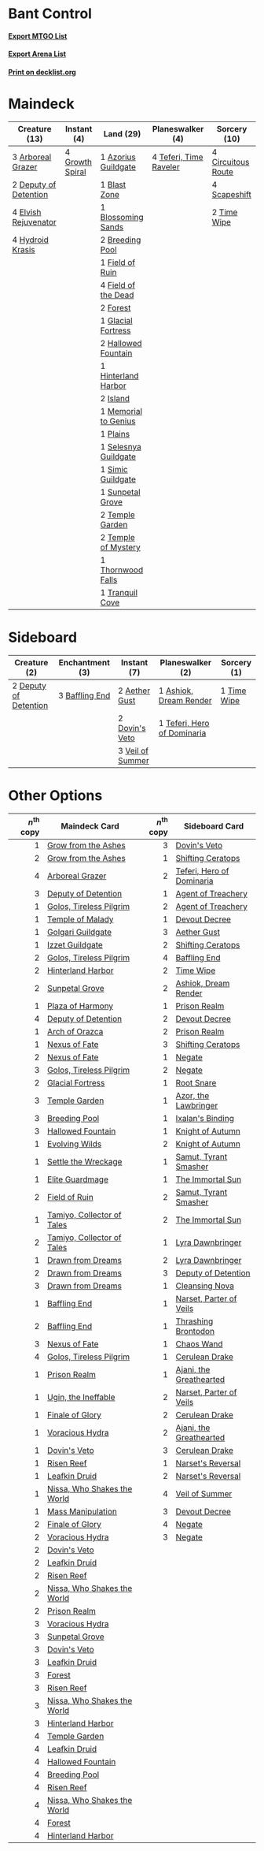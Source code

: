 # Bant Control

#### [Export MTGO List](../collection/Bant%20Control/Bant%20Control.txt)
#### [Export Arena List](../collection/Bant%20Control/Bant%20Control_arena.txt)
#### [Print on decklist.org](http://decklist.org/?deckmain=3%09Arboreal%20Grazer%0A1%09Azorius%20Guildgate%0A1%09Blast%20Zone%0A1%09Blossoming%20Sands%0A2%09Breeding%20Pool%0A4%09Circuitous%20Route%0A2%09Deputy%20of%20Detention%0A4%09Elvish%20Rejuvenator%0A1%09Field%20of%20Ruin%0A4%09Field%20of%20the%20Dead%0A2%09Forest%0A1%09Glacial%20Fortress%0A4%09Growth%20Spiral%0A2%09Hallowed%20Fountain%0A1%09Hinterland%20Harbor%0A4%09Hydroid%20Krasis%0A2%09Island%0A1%09Memorial%20to%20Genius%0A1%09Plains%0A4%09Scapeshift%0A1%09Selesnya%20Guildgate%0A1%09Simic%20Guildgate%0A1%09Sunpetal%20Grove%0A4%09Teferi,%20Time%20Raveler%0A2%09Temple%20Garden%0A2%09Temple%20of%20Mystery%0A1%09Thornwood%20Falls%0A2%09Time%20Wipe%0A1%09Tranquil%20Cove&deckside=2%09Aether%20Gust%0A1%09Ashiok,%20Dream%20Render%0A3%09Baffling%20End%0A2%09Deputy%20of%20Detention%0A2%09Dovin's%20Veto%0A1%09Teferi,%20Hero%20of%20Dominaria%0A1%09Time%20Wipe%0A3%09Veil%20of%20Summer)
# Maindeck

|                                         Creature (13)                                          |                                       Instant (4)                                        |                                           Land (29)                                           |                                        Planeswalker (4)                                         |                                        Sorcery (10)                                         |
|------------------------------------------------------------------------------------------------|------------------------------------------------------------------------------------------|-----------------------------------------------------------------------------------------------|-------------------------------------------------------------------------------------------------|---------------------------------------------------------------------------------------------|
|3 [Arboreal Grazer](http://gatherer.wizards.com/Pages/Card/Details.aspx?multiverseid=461076)    |4 [Growth Spiral](http://gatherer.wizards.com/Pages/Card/Details.aspx?multiverseid=457322)|1 [Azorius Guildgate](http://gatherer.wizards.com/Pages/Card/Details.aspx?multiverseid=376256) |4 [Teferi, Time Raveler](http://gatherer.wizards.com/Pages/Card/Details.aspx?multiverseid=461148)|4 [Circuitous Route](http://gatherer.wizards.com/Pages/Card/Details.aspx?multiverseid=452875)|
|2 [Deputy of Detention](http://gatherer.wizards.com/Pages/Card/Details.aspx?multiverseid=457309)|                                                                                          |1 [Blast Zone](http://gatherer.wizards.com/Pages/Card/Details.aspx?multiverseid=461171)        |                                                                                                 |4 [Scapeshift](http://gatherer.wizards.com/Pages/Card/Details.aspx?multiverseid=447337)      |
|4 [Elvish Rejuvenator](http://gatherer.wizards.com/Pages/Card/Details.aspx?multiverseid=447316) |                                                                                          |1 [Blossoming Sands](http://gatherer.wizards.com/Pages/Card/Details.aspx?multiverseid=433169)  |                                                                                                 |2 [Time Wipe](http://gatherer.wizards.com/Pages/Card/Details.aspx?multiverseid=461150)       |
|4 [Hydroid Krasis](http://gatherer.wizards.com/Pages/Card/Details.aspx?multiverseid=457327)     |                                                                                          |2 [Breeding Pool](http://gatherer.wizards.com/Pages/Card/Details.aspx?multiverseid=97088)      |                                                                                                 |                                                                                             |
|                                                                                                |                                                                                          |1 [Field of Ruin](http://gatherer.wizards.com/Pages/Card/Details.aspx?multiverseid=435415)     |                                                                                                 |                                                                                             |
|                                                                                                |                                                                                          |4 [Field of the Dead](http://gatherer.wizards.com/Pages/Card/Details.aspx?multiverseid=467001) |                                                                                                 |                                                                                             |
|                                                                                                |                                                                                          |2 [Forest](http://gatherer.wizards.com/Pages/Card/Details.aspx?multiverseid=439860)            |                                                                                                 |                                                                                             |
|                                                                                                |                                                                                          |1 [Glacial Fortress](http://gatherer.wizards.com/Pages/Card/Details.aspx?multiverseid=190562)  |                                                                                                 |                                                                                             |
|                                                                                                |                                                                                          |2 [Hallowed Fountain](http://gatherer.wizards.com/Pages/Card/Details.aspx?multiverseid=97071)  |                                                                                                 |                                                                                             |
|                                                                                                |                                                                                          |1 [Hinterland Harbor](http://gatherer.wizards.com/Pages/Card/Details.aspx?multiverseid=443128) |                                                                                                 |                                                                                             |
|                                                                                                |                                                                                          |2 [Island](http://gatherer.wizards.com/Pages/Card/Details.aspx?multiverseid=439857)            |                                                                                                 |                                                                                             |
|                                                                                                |                                                                                          |1 [Memorial to Genius](http://gatherer.wizards.com/Pages/Card/Details.aspx?multiverseid=443131)|                                                                                                 |                                                                                             |
|                                                                                                |                                                                                          |1 [Plains](http://gatherer.wizards.com/Pages/Card/Details.aspx?multiverseid=439856)            |                                                                                                 |                                                                                             |
|                                                                                                |                                                                                          |1 [Selesnya Guildgate](http://gatherer.wizards.com/Pages/Card/Details.aspx?multiverseid=376490)|                                                                                                 |                                                                                             |
|                                                                                                |                                                                                          |1 [Simic Guildgate](http://gatherer.wizards.com/Pages/Card/Details.aspx?multiverseid=376500)   |                                                                                                 |                                                                                             |
|                                                                                                |                                                                                          |1 [Sunpetal Grove](http://gatherer.wizards.com/Pages/Card/Details.aspx?multiverseid=420946)    |                                                                                                 |                                                                                             |
|                                                                                                |                                                                                          |2 [Temple Garden](http://gatherer.wizards.com/Pages/Card/Details.aspx?multiverseid=405112)     |                                                                                                 |                                                                                             |
|                                                                                                |                                                                                          |2 [Temple of Mystery](http://gatherer.wizards.com/Pages/Card/Details.aspx?multiverseid=373571) |                                                                                                 |                                                                                             |
|                                                                                                |                                                                                          |1 [Thornwood Falls](http://gatherer.wizards.com/Pages/Card/Details.aspx?multiverseid=405420)   |                                                                                                 |                                                                                             |
|                                                                                                |                                                                                          |1 [Tranquil Cove](http://gatherer.wizards.com/Pages/Card/Details.aspx?multiverseid=451243)     |                                                                                                 |                                                                                             |


# Sideboard

|                                          Creature (2)                                          |                                     Enchantment (3)                                     |                                        Instant (7)                                        |                                           Planeswalker (2)                                           |                                     Sorcery (1)                                      |
|------------------------------------------------------------------------------------------------|-----------------------------------------------------------------------------------------|-------------------------------------------------------------------------------------------|------------------------------------------------------------------------------------------------------|--------------------------------------------------------------------------------------|
|2 [Deputy of Detention](http://gatherer.wizards.com/Pages/Card/Details.aspx?multiverseid=457309)|3 [Baffling End](http://gatherer.wizards.com/Pages/Card/Details.aspx?multiverseid=439658)|2 [Aether Gust](http://gatherer.wizards.com/Pages/Card/Details.aspx?multiverseid=466796)   |1 [Ashiok, Dream Render](http://gatherer.wizards.com/Pages/Card/Details.aspx?multiverseid=461155)     |1 [Time Wipe](http://gatherer.wizards.com/Pages/Card/Details.aspx?multiverseid=461150)|
|                                                                                                |                                                                                         |2 [Dovin's Veto](http://gatherer.wizards.com/Pages/Card/Details.aspx?multiverseid=461120)  |1 [Teferi, Hero of Dominaria](http://gatherer.wizards.com/Pages/Card/Details.aspx?multiverseid=443095)|                                                                                      |
|                                                                                                |                                                                                         |3 [Veil of Summer](http://gatherer.wizards.com/Pages/Card/Details.aspx?multiverseid=466952)|                                                                                                      |                                                                                      |


# Other Options

|*n*<sup>th</sup> copy|                                            Maindeck Card                                             |*n*<sup>th</sup> copy|                                           Sideboard Card                                           |
|--------------------:|------------------------------------------------------------------------------------------------------|--------------------:|----------------------------------------------------------------------------------------------------|
|                    1|[Grow from the Ashes](http://gatherer.wizards.com/Pages/Card/Details.aspx?multiverseid=443052)        |                    3|[Dovin's Veto](http://gatherer.wizards.com/Pages/Card/Details.aspx?multiverseid=461120)             |
|                    2|[Grow from the Ashes](http://gatherer.wizards.com/Pages/Card/Details.aspx?multiverseid=443052)        |                    1|[Shifting Ceratops](http://gatherer.wizards.com/Pages/Card/Details.aspx?multiverseid=466948)        |
|                    4|[Arboreal Grazer](http://gatherer.wizards.com/Pages/Card/Details.aspx?multiverseid=461076)            |                    2|[Teferi, Hero of Dominaria](http://gatherer.wizards.com/Pages/Card/Details.aspx?multiverseid=443095)|
|                    3|[Deputy of Detention](http://gatherer.wizards.com/Pages/Card/Details.aspx?multiverseid=457309)        |                    1|[Agent of Treachery](http://gatherer.wizards.com/Pages/Card/Details.aspx?multiverseid=466797)       |
|                    1|[Golos, Tireless Pilgrim](http://gatherer.wizards.com/Pages/Card/Details.aspx?multiverseid=466980)    |                    2|[Agent of Treachery](http://gatherer.wizards.com/Pages/Card/Details.aspx?multiverseid=466797)       |
|                    1|[Temple of Malady](http://gatherer.wizards.com/Pages/Card/Details.aspx?multiverseid=380515)           |                    1|[Devout Decree](http://gatherer.wizards.com/Pages/Card/Details.aspx?multiverseid=466767)            |
|                    1|[Golgari Guildgate](http://gatherer.wizards.com/Pages/Card/Details.aspx?multiverseid=376351)          |                    3|[Aether Gust](http://gatherer.wizards.com/Pages/Card/Details.aspx?multiverseid=466796)              |
|                    1|[Izzet Guildgate](http://gatherer.wizards.com/Pages/Card/Details.aspx?multiverseid=376378)            |                    2|[Shifting Ceratops](http://gatherer.wizards.com/Pages/Card/Details.aspx?multiverseid=466948)        |
|                    2|[Golos, Tireless Pilgrim](http://gatherer.wizards.com/Pages/Card/Details.aspx?multiverseid=466980)    |                    4|[Baffling End](http://gatherer.wizards.com/Pages/Card/Details.aspx?multiverseid=439658)             |
|                    2|[Hinterland Harbor](http://gatherer.wizards.com/Pages/Card/Details.aspx?multiverseid=443128)          |                    2|[Time Wipe](http://gatherer.wizards.com/Pages/Card/Details.aspx?multiverseid=461150)                |
|                    2|[Sunpetal Grove](http://gatherer.wizards.com/Pages/Card/Details.aspx?multiverseid=420946)             |                    2|[Ashiok, Dream Render](http://gatherer.wizards.com/Pages/Card/Details.aspx?multiverseid=461155)     |
|                    1|[Plaza of Harmony](http://gatherer.wizards.com/Pages/Card/Details.aspx?multiverseid=457398)           |                    1|[Prison Realm](http://gatherer.wizards.com/Pages/Card/Details.aspx?multiverseid=460953)             |
|                    4|[Deputy of Detention](http://gatherer.wizards.com/Pages/Card/Details.aspx?multiverseid=457309)        |                    2|[Devout Decree](http://gatherer.wizards.com/Pages/Card/Details.aspx?multiverseid=466767)            |
|                    1|[Arch of Orazca](http://gatherer.wizards.com/Pages/Card/Details.aspx?multiverseid=439849)             |                    2|[Prison Realm](http://gatherer.wizards.com/Pages/Card/Details.aspx?multiverseid=460953)             |
|                    1|[Nexus of Fate](http://gatherer.wizards.com/Pages/Card/Details.aspx?multiverseid=450253)              |                    3|[Shifting Ceratops](http://gatherer.wizards.com/Pages/Card/Details.aspx?multiverseid=466948)        |
|                    2|[Nexus of Fate](http://gatherer.wizards.com/Pages/Card/Details.aspx?multiverseid=450253)              |                    1|[Negate](http://gatherer.wizards.com/Pages/Card/Details.aspx?multiverseid=423707)                   |
|                    3|[Golos, Tireless Pilgrim](http://gatherer.wizards.com/Pages/Card/Details.aspx?multiverseid=466980)    |                    2|[Negate](http://gatherer.wizards.com/Pages/Card/Details.aspx?multiverseid=423707)                   |
|                    2|[Glacial Fortress](http://gatherer.wizards.com/Pages/Card/Details.aspx?multiverseid=190562)           |                    1|[Root Snare](http://gatherer.wizards.com/Pages/Card/Details.aspx?multiverseid=447335)               |
|                    3|[Temple Garden](http://gatherer.wizards.com/Pages/Card/Details.aspx?multiverseid=405112)              |                    1|[Azor, the Lawbringer](http://gatherer.wizards.com/Pages/Card/Details.aspx?multiverseid=439811)     |
|                    3|[Breeding Pool](http://gatherer.wizards.com/Pages/Card/Details.aspx?multiverseid=97088)               |                    1|[Ixalan's Binding](http://gatherer.wizards.com/Pages/Card/Details.aspx?multiverseid=435168)         |
|                    3|[Hallowed Fountain](http://gatherer.wizards.com/Pages/Card/Details.aspx?multiverseid=97071)           |                    1|[Knight of Autumn](http://gatherer.wizards.com/Pages/Card/Details.aspx?multiverseid=452933)         |
|                    1|[Evolving Wilds](http://gatherer.wizards.com/Pages/Card/Details.aspx?multiverseid=426944)             |                    2|[Knight of Autumn](http://gatherer.wizards.com/Pages/Card/Details.aspx?multiverseid=452933)         |
|                    1|[Settle the Wreckage](http://gatherer.wizards.com/Pages/Card/Details.aspx?multiverseid=435186)        |                    1|[Samut, Tyrant Smasher](http://gatherer.wizards.com/Pages/Card/Details.aspx?multiverseid=461162)    |
|                    1|[Elite Guardmage](http://gatherer.wizards.com/Pages/Card/Details.aspx?multiverseid=461122)            |                    1|[The Immortal Sun](http://gatherer.wizards.com/Pages/Card/Details.aspx?multiverseid=439844)         |
|                    2|[Field of Ruin](http://gatherer.wizards.com/Pages/Card/Details.aspx?multiverseid=435415)              |                    2|[Samut, Tyrant Smasher](http://gatherer.wizards.com/Pages/Card/Details.aspx?multiverseid=461162)    |
|                    1|[Tamiyo, Collector of Tales](http://gatherer.wizards.com/Pages/Card/Details.aspx?multiverseid=461147) |                    2|[The Immortal Sun](http://gatherer.wizards.com/Pages/Card/Details.aspx?multiverseid=439844)         |
|                    2|[Tamiyo, Collector of Tales](http://gatherer.wizards.com/Pages/Card/Details.aspx?multiverseid=461147) |                    1|[Lyra Dawnbringer](http://gatherer.wizards.com/Pages/Card/Details.aspx?multiverseid=442914)         |
|                    1|[Drawn from Dreams](http://gatherer.wizards.com/Pages/Card/Details.aspx?multiverseid=466810)          |                    2|[Lyra Dawnbringer](http://gatherer.wizards.com/Pages/Card/Details.aspx?multiverseid=442914)         |
|                    2|[Drawn from Dreams](http://gatherer.wizards.com/Pages/Card/Details.aspx?multiverseid=466810)          |                    3|[Deputy of Detention](http://gatherer.wizards.com/Pages/Card/Details.aspx?multiverseid=457309)      |
|                    3|[Drawn from Dreams](http://gatherer.wizards.com/Pages/Card/Details.aspx?multiverseid=466810)          |                    1|[Cleansing Nova](http://gatherer.wizards.com/Pages/Card/Details.aspx?multiverseid=447145)           |
|                    1|[Baffling End](http://gatherer.wizards.com/Pages/Card/Details.aspx?multiverseid=439658)               |                    1|[Narset, Parter of Veils](http://gatherer.wizards.com/Pages/Card/Details.aspx?multiverseid=460988)  |
|                    2|[Baffling End](http://gatherer.wizards.com/Pages/Card/Details.aspx?multiverseid=439658)               |                    1|[Thrashing Brontodon](http://gatherer.wizards.com/Pages/Card/Details.aspx?multiverseid=456570)      |
|                    3|[Nexus of Fate](http://gatherer.wizards.com/Pages/Card/Details.aspx?multiverseid=450253)              |                    1|[Chaos Wand](http://gatherer.wizards.com/Pages/Card/Details.aspx?multiverseid=447365)               |
|                    4|[Golos, Tireless Pilgrim](http://gatherer.wizards.com/Pages/Card/Details.aspx?multiverseid=466980)    |                    1|[Cerulean Drake](http://gatherer.wizards.com/Pages/Card/Details.aspx?multiverseid=466807)           |
|                    1|[Prison Realm](http://gatherer.wizards.com/Pages/Card/Details.aspx?multiverseid=460953)               |                    1|[Ajani, the Greathearted](http://gatherer.wizards.com/Pages/Card/Details.aspx?multiverseid=461111)  |
|                    1|[Ugin, the Ineffable](http://gatherer.wizards.com/Pages/Card/Details.aspx?multiverseid=460929)        |                    2|[Narset, Parter of Veils](http://gatherer.wizards.com/Pages/Card/Details.aspx?multiverseid=460988)  |
|                    1|[Finale of Glory](http://gatherer.wizards.com/Pages/Card/Details.aspx?multiverseid=460939)            |                    2|[Cerulean Drake](http://gatherer.wizards.com/Pages/Card/Details.aspx?multiverseid=466807)           |
|                    1|[Voracious Hydra](http://gatherer.wizards.com/Pages/Card/Details.aspx?multiverseid=466954)            |                    2|[Ajani, the Greathearted](http://gatherer.wizards.com/Pages/Card/Details.aspx?multiverseid=461111)  |
|                    1|[Dovin's Veto](http://gatherer.wizards.com/Pages/Card/Details.aspx?multiverseid=461120)               |                    3|[Cerulean Drake](http://gatherer.wizards.com/Pages/Card/Details.aspx?multiverseid=466807)           |
|                    1|[Risen Reef](http://gatherer.wizards.com/Pages/Card/Details.aspx?multiverseid=466971)                 |                    1|[Narset's Reversal](http://gatherer.wizards.com/Pages/Card/Details.aspx?multiverseid=460989)        |
|                    1|[Leafkin Druid](http://gatherer.wizards.com/Pages/Card/Details.aspx?multiverseid=466932)              |                    2|[Narset's Reversal](http://gatherer.wizards.com/Pages/Card/Details.aspx?multiverseid=460989)        |
|                    1|[Nissa, Who Shakes the World](http://gatherer.wizards.com/Pages/Card/Details.aspx?multiverseid=461096)|                    4|[Veil of Summer](http://gatherer.wizards.com/Pages/Card/Details.aspx?multiverseid=466952)           |
|                    1|[Mass Manipulation](http://gatherer.wizards.com/Pages/Card/Details.aspx?multiverseid=457186)          |                    3|[Devout Decree](http://gatherer.wizards.com/Pages/Card/Details.aspx?multiverseid=466767)            |
|                    2|[Finale of Glory](http://gatherer.wizards.com/Pages/Card/Details.aspx?multiverseid=460939)            |                    4|[Negate](http://gatherer.wizards.com/Pages/Card/Details.aspx?multiverseid=423707)                   |
|                    2|[Voracious Hydra](http://gatherer.wizards.com/Pages/Card/Details.aspx?multiverseid=466954)            |                    3|[Negate](http://gatherer.wizards.com/Pages/Card/Details.aspx?multiverseid=423707)                   |
|                    2|[Dovin's Veto](http://gatherer.wizards.com/Pages/Card/Details.aspx?multiverseid=461120)               |                     |                                                                                                    |
|                    2|[Leafkin Druid](http://gatherer.wizards.com/Pages/Card/Details.aspx?multiverseid=466932)              |                     |                                                                                                    |
|                    2|[Risen Reef](http://gatherer.wizards.com/Pages/Card/Details.aspx?multiverseid=466971)                 |                     |                                                                                                    |
|                    2|[Nissa, Who Shakes the World](http://gatherer.wizards.com/Pages/Card/Details.aspx?multiverseid=461096)|                     |                                                                                                    |
|                    2|[Prison Realm](http://gatherer.wizards.com/Pages/Card/Details.aspx?multiverseid=460953)               |                     |                                                                                                    |
|                    3|[Voracious Hydra](http://gatherer.wizards.com/Pages/Card/Details.aspx?multiverseid=466954)            |                     |                                                                                                    |
|                    3|[Sunpetal Grove](http://gatherer.wizards.com/Pages/Card/Details.aspx?multiverseid=420946)             |                     |                                                                                                    |
|                    3|[Dovin's Veto](http://gatherer.wizards.com/Pages/Card/Details.aspx?multiverseid=461120)               |                     |                                                                                                    |
|                    3|[Leafkin Druid](http://gatherer.wizards.com/Pages/Card/Details.aspx?multiverseid=466932)              |                     |                                                                                                    |
|                    3|[Forest](http://gatherer.wizards.com/Pages/Card/Details.aspx?multiverseid=439860)                     |                     |                                                                                                    |
|                    3|[Risen Reef](http://gatherer.wizards.com/Pages/Card/Details.aspx?multiverseid=466971)                 |                     |                                                                                                    |
|                    3|[Nissa, Who Shakes the World](http://gatherer.wizards.com/Pages/Card/Details.aspx?multiverseid=461096)|                     |                                                                                                    |
|                    3|[Hinterland Harbor](http://gatherer.wizards.com/Pages/Card/Details.aspx?multiverseid=443128)          |                     |                                                                                                    |
|                    4|[Temple Garden](http://gatherer.wizards.com/Pages/Card/Details.aspx?multiverseid=405112)              |                     |                                                                                                    |
|                    4|[Leafkin Druid](http://gatherer.wizards.com/Pages/Card/Details.aspx?multiverseid=466932)              |                     |                                                                                                    |
|                    4|[Hallowed Fountain](http://gatherer.wizards.com/Pages/Card/Details.aspx?multiverseid=97071)           |                     |                                                                                                    |
|                    4|[Breeding Pool](http://gatherer.wizards.com/Pages/Card/Details.aspx?multiverseid=97088)               |                     |                                                                                                    |
|                    4|[Risen Reef](http://gatherer.wizards.com/Pages/Card/Details.aspx?multiverseid=466971)                 |                     |                                                                                                    |
|                    4|[Nissa, Who Shakes the World](http://gatherer.wizards.com/Pages/Card/Details.aspx?multiverseid=461096)|                     |                                                                                                    |
|                    4|[Forest](http://gatherer.wizards.com/Pages/Card/Details.aspx?multiverseid=439860)                     |                     |                                                                                                    |
|                    4|[Hinterland Harbor](http://gatherer.wizards.com/Pages/Card/Details.aspx?multiverseid=443128)          |                     |                                                                                                    |

